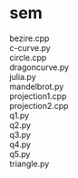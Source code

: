 # sem
bezire.cpp<br>
c-curve.py<br>
circle.cpp<br>
dragoncurve.py<br>
julia.py<br>
mandelbrot.py<br>
projection1.cpp<br>
projection2.cpp<br>
q1.py<br>
q2.py<br>
q3.py<br>
q4.py<br>
q5.py<br>
triangle.py
